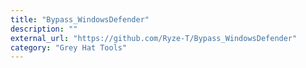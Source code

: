 ```yaml
---
title: "Bypass_WindowsDefender"
description: ""
external_url: "https://github.com/Ryze-T/Bypass_WindowsDefender"
category: "Grey Hat Tools"
---
```

